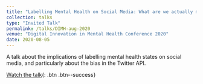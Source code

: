 ```yaml
---
title: "Labelling Mental Health on Social Media: What are we actually measuring?"
collection: talks
type: "Invited Talk"
permalink: /talks/DIMH-aug-2020
venue: "Digital Innovation in Mental Health Conference 2020"
date: 2020-08-05
---
```


A talk about the implications of labelling mental health states on social media, and particularly about the bias in the Twitter API.

[Watch the talk](https://www.beckyinkster.com/dimh2020-day1-researcher-perspectives){: .btn .btn--success}



